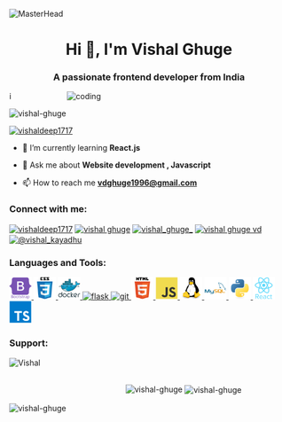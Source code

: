 ![MasterHead](https://fiverr-res.cloudinary.com/t_main1,q_auto,f_auto/gigs/257506993/original/209182ca79acde211771f5bf72daa11f0fbecaa5.png)
<h1 align="center">Hi 👋, I'm Vishal Ghuge</h1>
<h3 align="center">A passionate frontend developer from India</h3>
<img align="right"  width="400" height='' src="https://miro.medium.com/max/1360/1*IRGHmiGsa16stedQvIaZfw.gif" alt="coding" srcset="">
i

<p align="left"> <img src="https://komarev.com/ghpvc/?username=vishal-ghuge&label=Profile%20views&color=0e75b6&style=flat" alt="vishal-ghuge" /> </p>

<p align="left"> <a href="https://twitter.com/vishaldeep1717" target="blank"><img src="https://img.shields.io/twitter/follow/vishaldeep1717?logo=twitter&style=for-the-badge" alt="vishaldeep1717" /></a> </p>

- 🌱 I’m currently learning **React.js**

- 💬 Ask me about **Website development , Javascript**

- 📫 How to reach me **vdghuge1996@gmail.com**

<h3 align="left">Connect with me:</h3>
<p align="left">
<a href="https://twitter.com/vishaldeep1717" target="blank"><img align="center" src="https://raw.githubusercontent.com/rahuldkjain/github-profile-readme-generator/master/src/images/icons/Social/twitter.svg" alt="vishaldeep1717" height="30" width="40" /></a>
<a href="https://fb.com/vishal ghuge" target="blank"><img align="center" src="https://raw.githubusercontent.com/rahuldkjain/github-profile-readme-generator/master/src/images/icons/Social/facebook.svg" alt="vishal ghuge" height="30" width="40" /></a>
<a href="https://instagram.com/vishal_ghuge_" target="blank"><img align="center" src="https://raw.githubusercontent.com/rahuldkjain/github-profile-readme-generator/master/src/images/icons/Social/instagram.svg" alt="vishal_ghuge_" height="30" width="40" /></a>
<a href="https://www.youtube.com/c/vishal ghuge vd" target="blank"><img align="center" src="https://raw.githubusercontent.com/rahuldkjain/github-profile-readme-generator/master/src/images/icons/Social/youtube.svg" alt="vishal ghuge vd" height="30" width="40" /></a>
<a href="https://www.hackerrank.com/@vishal_kayadhu" target="blank"><img align="center" src="https://raw.githubusercontent.com/rahuldkjain/github-profile-readme-generator/master/src/images/icons/Social/hackerrank.svg" alt="@vishal_kayadhu" height="30" width="40" /></a>
</p>

<h3 align="left">Languages and Tools:</h3>
<p align="left"> <a href="https://getbootstrap.com" target="_blank" rel="noreferrer"> <img src="https://raw.githubusercontent.com/devicons/devicon/master/icons/bootstrap/bootstrap-plain-wordmark.svg" alt="bootstrap" width="40" height="40"/> </a> <a href="https://www.w3schools.com/css/" target="_blank" rel="noreferrer"> <img src="https://raw.githubusercontent.com/devicons/devicon/master/icons/css3/css3-original-wordmark.svg" alt="css3" width="40" height="40"/> </a> <a href="https://www.docker.com/" target="_blank" rel="noreferrer"> <img src="https://raw.githubusercontent.com/devicons/devicon/master/icons/docker/docker-original-wordmark.svg" alt="docker" width="40" height="40"/> </a> <a href="https://flask.palletsprojects.com/" target="_blank" rel="noreferrer"> <img src="https://www.vectorlogo.zone/logos/pocoo_flask/pocoo_flask-icon.svg" alt="flask" width="40" height="40"/> </a> <a href="https://git-scm.com/" target="_blank" rel="noreferrer"> <img src="https://www.vectorlogo.zone/logos/git-scm/git-scm-icon.svg" alt="git" width="40" height="40"/> </a> <a href="https://www.w3.org/html/" target="_blank" rel="noreferrer"> <img src="https://raw.githubusercontent.com/devicons/devicon/master/icons/html5/html5-original-wordmark.svg" alt="html5" width="40" height="40"/> </a> <a href="https://developer.mozilla.org/en-US/docs/Web/JavaScript" target="_blank" rel="noreferrer"> <img src="https://raw.githubusercontent.com/devicons/devicon/master/icons/javascript/javascript-original.svg" alt="javascript" width="40" height="40"/> </a> <a href="https://www.linux.org/" target="_blank" rel="noreferrer"> <img src="https://raw.githubusercontent.com/devicons/devicon/master/icons/linux/linux-original.svg" alt="linux" width="40" height="40"/> </a> <a href="https://www.mysql.com/" target="_blank" rel="noreferrer"> <img src="https://raw.githubusercontent.com/devicons/devicon/master/icons/mysql/mysql-original-wordmark.svg" alt="mysql" width="40" height="40"/> </a> <a href="https://www.python.org" target="_blank" rel="noreferrer"> <img src="https://raw.githubusercontent.com/devicons/devicon/master/icons/python/python-original.svg" alt="python" width="40" height="40"/> </a> <a href="https://reactjs.org/" target="_blank" rel="noreferrer"> <img src="https://raw.githubusercontent.com/devicons/devicon/master/icons/react/react-original-wordmark.svg" alt="react" width="40" height="40"/> </a> <a href="https://www.typescriptlang.org/" target="_blank" rel="noreferrer"> <img src="https://raw.githubusercontent.com/devicons/devicon/master/icons/typescript/typescript-original.svg" alt="typescript" width="40" height="40"/> </a> </p>

<h3 align="left">Support:</h3>
<p><a href="https://www.buymeacoffee.com/Vishal"> <img align="left" src="https://cdn.buymeacoffee.com/buttons/v2/default-yellow.png" height="50" width="210" alt="Vishal" /></a></p><br><br>

<p><img align="left" src="https://github-readme-stats.vercel.app/api/top-langs?username=vishal-ghuge&show_icons=true&locale=en&layout=compact" alt="vishal-ghuge" /></p>

<p>&nbsp;<img align="center" src="https://github-readme-stats.vercel.app/api?username=vishal-ghuge&show_icons=true&locale=en" alt="vishal-ghuge" /></p>

<p><img align="center" src="https://github-readme-streak-stats.herokuapp.com/?user=vishal-ghuge&" alt="vishal-ghuge" /></p>

